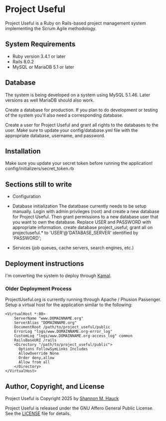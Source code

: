 # Project Useful

Project Useful is a Ruby on Rails-based project management system implementing the Scrum Agile methodology.

## System Requirements

* Ruby version 3.4.1 or later
* Rails 8.0.2
* MySQL or MariaDB 5.1 or later

## Database
The system is being developed on a system using MySQL 5.1.46.  Later versions as well MariaDB should also work.

Create a database for production.  If you plan to do development or testing of the system you'll also need a corresponding database.

Create a user for Project Useful and grant all rights to the databases to the user.  Make sure to update your config/database.yml file with the appropriate database, username, and password.

## Installation
Make sure you update your secret token before running the application!
config/initializers/secret_token.rb

## Sections still to write

* Configuration

* Database initialization
The datatbase currently needs to be setup manually.  Login with admin privileges (root) and create a new database for Project Useful.  Then grant permissions to a new database user that you want to own the database.  Replace USER and PASSWORD with appropriate information.
    create database project_useful;
    grant all on projectuseful.* to 'USER'@'DATABASE_SERVER' identified by 'PASSWORD';

* Services (job queues, cache servers, search engines, etc.)

## Deployment instructions

I'm converting the system to deploy through [Kamal](https://kamal-deploy.org).

###  Older Deployment Process

ProjectUseful.org is currently running through Apache / Phusion Passenger.  Setup a virtual host for the application similar to the following:

    <VirtualHost *:80>
        ServerName "www.DOMAINNAME.org"
        ServerAlias "DOMAINNAME.org"
        DocumentRoot /path/to/project_useful/public
        ErrorLog "logs/www.DOMAINNAME.org-error_log"
        CustomLog "logs/www.DOMAINNAME.org-access_log" common
        RailsBaseURI /rails
        <Directory "/path/to/project_useful/public">
          Options FollowSymLinks Includes
          AllowOverride None
          Order deny,allow
          Allow from all
        </Directory>
    </VirtualHost>


## Author, Copyright, and License

Project Useful is Copyright 2025 by [Shannon M. Hauck](https://github.com/smhauck)

Project Useful is released under the GNU Affero General Public License.  See the [LICENSE](LICENSE) file for details.
